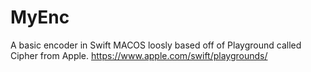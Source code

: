# MyEnc
A basic encoder in Swift MACOS loosly based off of Playground called Cipher from Apple. https://www.apple.com/swift/playgrounds/



